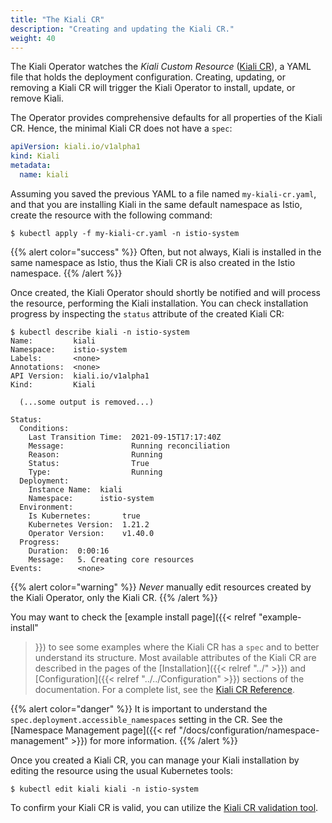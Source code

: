 ```yaml
---
title: "The Kiali CR"
description: "Creating and updating the Kiali CR."
weight: 40
---
```


The Kiali Operator watches the _Kiali Custom Resource_ ([Kiali CR](/docs/configuration/kialis.kiali.io)), a YAML file
that holds the deployment configuration. Creating, updating, or removing a
Kiali CR will trigger the Kiali Operator to install, update, or remove Kiali.

The Operator provides comprehensive defaults for all properties of the Kiali
CR. Hence, the minimal Kiali CR does not have a `spec`:

```yaml
apiVersion: kiali.io/v1alpha1
kind: Kiali
metadata:
  name: kiali
```

Assuming you saved the previous YAML to a file named `my-kiali-cr.yaml`, and that you are
installing Kiali in the same default namespace as Istio, create the resource with the following command:

```
$ kubectl apply -f my-kiali-cr.yaml -n istio-system
```

{{% alert color="success" %}}
Often, but not always, Kiali is installed in the same namespace as Istio, thus the Kiali CR is also created in the Istio namespace.
{{% /alert %}}

Once created, the Kiali Operator should shortly be notified and will process the resource,  performing the Kiali
installation. You can check installation progress by inspecting the `status` attribute of the created Kiali CR:

```
$ kubectl describe kiali -n istio-system
Name:         kiali
Namespace:    istio-system
Labels:       <none>
Annotations:  <none>
API Version:  kiali.io/v1alpha1
Kind:         Kiali

  (...some output is removed...)

Status:
  Conditions:
    Last Transition Time:  2021-09-15T17:17:40Z
    Message:               Running reconciliation
    Reason:                Running
    Status:                True
    Type:                  Running
  Deployment:
    Instance Name:  kiali
    Namespace:      istio-system
  Environment:
    Is Kubernetes:       true
    Kubernetes Version:  1.21.2
    Operator Version:    v1.40.0
  Progress:
    Duration:  0:00:16
    Message:   5. Creating core resources
Events:        <none>
```

{{% alert color="warning" %}}
*Never* manually edit resources created by the Kiali Operator, only the Kiali CR.
{{% /alert %}}

You may want to check the [example install page]({{< relref "example-install"
>}}) to see some examples where the Kiali CR has a `spec` and to better
understand its structure. Most available attributes of the Kiali CR are
described in the pages of the [Installation]({{< relref "../" >}}) and
[Configuration]({{< relref "../../Configuration" >}}) sections of the
documentation. For a complete list, see the [Kiali CR Reference](/docs/configuration/kialis.kiali.io).

{{% alert color="danger" %}}
It is important to understand the `spec.deployment.accessible_namespaces` setting in the CR. See the
[Namespace Management page]({{< ref "/docs/configuration/namespace-management" >}})
for more information.
{{% /alert %}}

Once you created a Kiali CR, you can manage your Kiali installation by editing
the resource using the usual Kubernetes tools:

```
$ kubectl edit kiali kiali -n istio-system
```

To confirm your Kiali CR is valid, you can utilize the [Kiali CR validation tool](/docs/configuration/kialis.kiali.io/#validating-your-kiali-cr).
